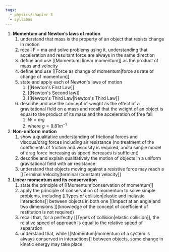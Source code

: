 ```yaml
---
tags:
  - physics/chapter-3
  - syllabus
---
```



1. **Momentum and Newton’s laws of motion**
	1. understand that mass is the property of an object that resists change in motion
	2. recall F = ma and solve problems using it, understanding that acceleration and resultant force are always in the same direction 
	3. define and use [[Momentum| linear momentum]] as the product of mass and velocity
	4. define and use [[Force as change of momentum|force as rate of change of momentum]]
	5. state and apply each of Newton's laws of motion
		1. [[Newton's First Law]]
		2. [[Newton's Second law]]
		3. [[Newton's Third Law|Newton's Third Law]]
	6. describe and use the concept of weight as the effect of a gravitational field on a mass and recall that the weight of an object is equal to the product of its mass and the acceleration of free fall
		1. $W=mg$ 
		2. where $g=9.81m^{-1}$
2. **Non-uniform motion**
	1. show a qualitative understanding of frictional forces and viscous/drag forces including air resistance (no treatment of the coefficients of friction and viscosity is required, and a simple model of drag force increasing as speed increases is sufficient)
	2. describe and explain qualitatively the motion of objects in a uniform gravitational field with air resistance
	3. understand that objects moving against a resistive force may reach a [[Terminal Velocity|terminal (constant) velocity]]
3. **Linear momentum and its conservation**
	1. state the principle of [[Momentum|conservation of momentum]]
	2. apply the principle of conservation of momentum to solve simple problems, including [[Types of collision|elastic and inelastic interactions]] between objects in both one [[Impact at an angle|and two dimensions ]](knowledge of the concept of coefficient of restitution is not required)
	3. recall that, for a perfectly [[Types of collision|elastic collision]], the relative speed of approach is equal to the relative speed of separation
	4. understand that, while [[Momentum|momentum of a system is always conserved in interactions]] between objects, some change in kinetic energy may take place